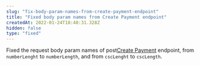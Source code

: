 ```yaml
---
slug: "fix-body-param-names-from-create-payment-endpoint"
title: "Fixed body param names from Create Payment endpoint"
createdAt: 2022-01-24T18:48:31.328Z
hidden: false
type: "fixed"
---
```


Fixed the request body param names of <span class="api"><span class="pg-type type-post">post</span>[Create Payment](https://developers.vtex.com/vtex-rest-api/reference/payment-flow#createpayment) endpoint, from `numberLenght` to `numberLength`, and from `cscLenght` to `cscLength`.